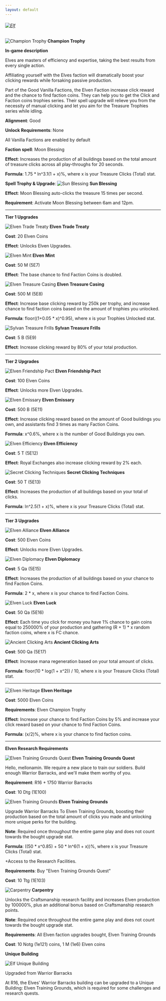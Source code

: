 ```yaml
---
layout: default
---
```


###### [![Elf](/realm/assets/img/picks/ElfTopPage.png "Elf")](/realm/Factions/)

![Champion Trophy](/realm/assets/img/picks/Elf.png "Champion Trophy") **Champion Trophy**

**In-game description**

Elves are masters of efficiency and expertise, taking the best results from every single action.

Affiliating yourself with the Elves faction will dramatically boost your clicking rewards while forsaking passive production.

Part of the Good Vanilla Factions, the Elven Faction increase click reward and the chance to find faction coins. They can help you to get the Click and Faction coins trophies series. Their spell upgrade will relieve you from the necessity of manual clicking and let you aim for the Treasure Trophies series while idling.

**Alignment**: Good

**Unlock Requirements**: None

All Vanilla Factions are enabled by default

**Faction spell**: Moon Blessing

**Effect**: Increases the production of all buildings based on the total amount of treasure clicks across all play-throughs for 20 seconds.

**Formula**: 1.75 * ln^3.1(1 + x)%, where x is your Treasure Clicks (Total) stat.

**Spell Trophy & Upgrade**: ![Sun Blessing](/realm/assets/img/picks/SunBlessingFactionUpgrade.png "Sun Blessing") **Sun Blessing**

**Effect**: Moon Blessing auto-clicks the treasure 15 times per second. 

**Requirement**: Activate Moon Blessing between 6am and 12pm.

---

**Tier 1 Upgrades**

![Elven Trade Treaty](/realm/assets/img/picks/ElvenTradeTreaty.png "Elven Trade Treaty") **Elven Trade Treaty**

**Cost**: 20 Elven Coins

**Effect**: Unlocks Elven Upgrades.

![Elven Mint](/realm/assets/img/picks/ElvenMintFactionUpgrade.png "Elven Mint") **Elven Mint**

**Cost**: 50 M (5E7)

**Effect**: The base chance to find Faction Coins is doubled.

![Elven Treasure Casing](/realm/assets/img/picks/ElvenTreasureCastingFactionUpgrade.png "Elven Treasure Casing") **Elven Treasure Casing**

**Cost**: 500 M (5E8)

**Effect**: Increase base clicking reward by 250k per trophy, and increase chance to find faction coins based on the amount of trophies you unlocked.

**Formula**: floor((1+0.05 * x)^0.95), where x is your Trophies Unlocked stat.

![Sylvan Treasure Frills](/realm/assets/img/picks/SylvanTreasureFrillsFactionUpgrade.png "Sylvan Treasure Frills") **Sylvan Treasure Frills**

**Cost**: 5 B (5E9)

**Effect**: Increase clicking reward by 80% of your total production.

---

**Tier 2 Upgrades**

![Elven Friendship Pact](/realm/assets/img/picks/ElvenFriendshipPact.png "Elven Friendship Pact") **Elven Friendship Pact**

**Cost**: 100 Elven Coins

**Effect**: Unlocks more Elven Upgrades.

![Elven Emissary](/realm/assets/img/picks/ElvenEmissaryFactionUpgrade.png "Elven Emissary") **Elven Emissary**

**Cost**: 500 B (5E11)

**Effect**: Increase clicking reward based on the amount of Good buildings you own, and assistants find 3 times as many Faction Coins.

**Formula**: x^0.6%, where x is the number of Good Buildings you own.

![Elven Efficiency](/realm/assets/img/picks/ElvenEfficiencyFactionUpgrade.png "Elven Efficiency") **Elven Efficiency**

**Cost**: 5 T (5E12)

**Effect**: Royal Exchanges also increase clicking reward by 2% each.

![Secret Clicking Techniques](/realm/assets/img/picks/SecretClickingTechniquesFactionUpgrade.png "Secret Clicking Techniques") **Secret Clicking Techniques**

**Cost**: 50 T (5E13)

**Effect**: Increases the production of all buildings based on your total of clicks.

**Formula**: ln^2.5(1 + x)%, where x is your Treasure Clicks (Total) stat.

---

**Tier 3 Upgrades**

![Elven Alliance](/realm/assets/img/picks/ElvenAllianceFactionUpgrade.png "Elven Alliance") **Elven Alliance**

**Cost**: 500 Elven Coins

**Effect**: Unlocks more Elven Upgrades.

![Elven Diplomacy](/realm/assets/img/picks/ElvenDiplomacyFactionUpgrade.png "Elven Diplomacy") **Elven Diplomacy**

**Cost**: 5 Qa (5E15)

**Effect**: Increases the production of all buildings based on your chance to find Faction Coins.

**Formula**: 2 * x, where x is your chance to find Faction Coins.

![Elven Luck](/realm/assets/img/picks/ElvenLuckFactionUpgrade.png "Elven Luck") **Elven Luck**

**Cost**: 50 Qa (5E16)

**Effect**: Each time you click for money you have 1% chance to gain coins equal to 250000% of your production and gathering (R + 1) * x random faction coins, where x is FC chance.

![Ancient Clicking Arts](/realm/assets/img/picks/AncientClickingArtsFactionUpgrade.png "Ancient Clicking Arts") **Ancient Clicking Arts**

**Cost**: 500 Qa (5E17)

**Effect**: Increase mana regeneration based on your total amount of clicks.

**Formula**: floor(10 * log(1 + x^2)) / 10, where x is your Treasure Clicks (Total) stat.

---

![Elven Heritage](/realm/assets/img/picks/ElvenHeritage.png "Elven Heritage") **Elven Heritage**

**Cost**: 5000 Elven Coins

**Requirements**: Elven Champion Trophy

**Effect**: Increase your chance to find Faction Coins by 5% and increase your click reward based on your chance to find Faction Coins.

**Formula**: (x/2)%, where x is your chance to find faction coins.

---

**Elven Research Requirements**

![Elven Training Grounds Quest](/realm/assets/img/picks/ElvenTrainingGroundsQuestFactionUpgrade.png "Elven Training Grounds Quest") **Elven Training Grounds Quest**

Hello, mellonamin. We require a new place to train our soldiers. Build enough Warrior Barracks, and we'll make them worthy of you.

**Requirement**: R16 + 1750 Warrior Barracks

**Cost**: 10 Dtg (1E100)

![Elven Training Grounds](/realm/assets/img/picks/ElvenTrainingGroundsFactionUpgrade.png "Elven Training Grounds") **Elven Training Grounds**

Upgrade Warrior Barracks To Elven Training Grounds, boosting their production based on the total amount of clicks you made and unlocking more unique perks for the building.

**Note**: Required once throughout the entire game play and does not count towards the bought upgrade stat.

**Formula**: ((50 * x^0.85) + 50 * ln^6(1 + x))%, where x is your Treasure Clicks (Total) stat.

+Access to the Research Facilities.

**Requirements**: Buy "Elven Training Grounds Quest"

**Cost**: 10 Ttg (1E103)

![Carpentry](/realm/assets/img/picks/CarpentryFactionUpgrade.png "Carpentry") **Carpentry**

Unlocks the Craftsmanship research facility and increases Elven production by 100000%, plus an additional bonus based on Craftsmanship research points.

**Note**: Required once throughout the entire game play and does not count towards the bought upgrade stat.

**Requirements**: All Elven faction upgrades bought, Elven Training Grounds

**Cost**: 10 Notg (1e121) coins, 1 M (1e6) Elven coins

**Unique Building**

![Elf Unique Building](/realm/assets/img/picks/ElfUniqueBuilding.png "Elf Unique Building")

Upgraded from Warrior Barracks

At R16, the Elves' Warrior Barracks building can be upgraded to a Unique Building: Elven Training Grounds, which is required for some challenges and research quests.
